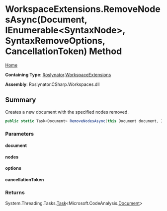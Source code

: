 # WorkspaceExtensions\.RemoveNodesAsync\(Document, IEnumerable\<SyntaxNode>, SyntaxRemoveOptions, CancellationToken\) Method <a name="_Top"></a>

[Home](../../../README.md)

**Containing Type**: [Roslynator](../../README.md#_Top)\.[WorkspaceExtensions](../README.md#_Top)

**Assembly**: Roslynator\.CSharp\.Workspaces\.dll

## Summary

Creates a new document with the specified nodes removed\.

```csharp
public static Task<Document> RemoveNodesAsync(this Document document, IEnumerable<SyntaxNode> nodes, SyntaxRemoveOptions options, CancellationToken cancellationToken = default(CancellationToken))
```

### Parameters

#### document

#### nodes

#### options

#### cancellationToken

### Returns

System\.Threading\.Tasks\.[Task](https://docs.microsoft.com/en-us/dotnet/api/system.threading.tasks.task-1)\<Microsoft\.CodeAnalysis\.[Document](https://docs.microsoft.com/en-us/dotnet/api/microsoft.codeanalysis.document)>

